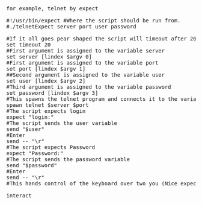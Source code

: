 <pre>
for example, telnet by expect

#!/usr/bin/expect #Where the script should be run from.
#./telnetExpect server port user password

#If it all goes pear shaped the script will timeout after 20 seconds.
set timeout 20
#First argument is assigned to the variable server
set server [lindex $argv 0]
#First argument is assigned to the variable port
set port [lindex $argv 1]
##Second argument is assigned to the variable user
set user [lindex $argv 2]
#Third argument is assigned to the variable password
set password [lindex $argv 3]
#This spawns the telnet program and connects it to the variable name
spawn telnet $server $port
#The script expects login
expect "login:"
#The script sends the user variable
send "$user"
#Enter
send -- "\r"
#The script expects Password
expect "Password:"
#The script sends the password variable
send "$password"
#Enter
send -- "\r"
#This hands control of the keyboard over two you (Nice expect feature!)

interact
</pre>
